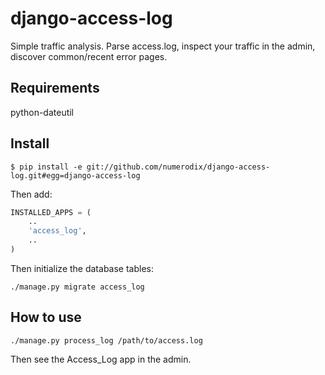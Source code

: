 django-access-log
=============

Simple traffic analysis. Parse access.log, inspect your traffic in the admin, discover common/recent error pages.

Requirements
------------

python-dateutil

Install
-------

    $ pip install -e git://github.com/numerodix/django-access-log.git#egg=django-access-log

Then add:

```python
INSTALLED_APPS = (
    ..
    'access_log',
    ..
)
```

Then initialize the database tables:

```
./manage.py migrate access_log
```


How to use
----------

```
./manage.py process_log /path/to/access.log
```

Then see the Access_Log app in the admin.
